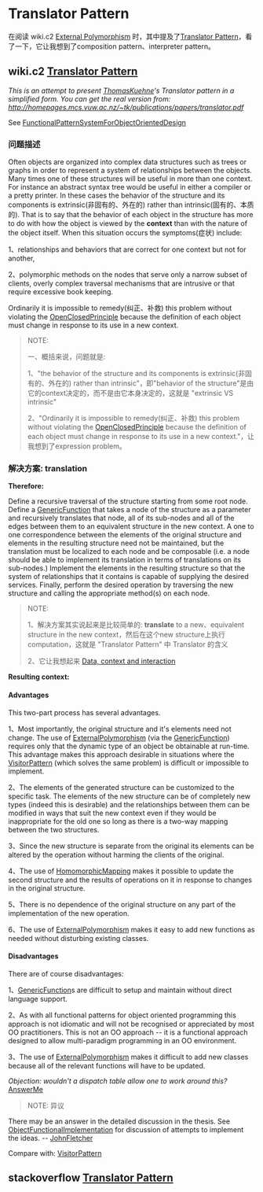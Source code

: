# Translator Pattern

在阅读 wiki.c2 [External Polymorphism](https://proxy.c2.com/cgi/fullSearch?search=ExternalPolymorphism) 时，其中提及了[Translator Pattern](https://proxy.c2.com/cgi/fullSearch?search=TranslatorPattern)，看了一下，它让我想到了composition pattern、interpreter pattern。

## wiki.c2 [Translator Pattern](https://proxy.c2.com/cgi/fullSearch?search=TranslatorPattern)

*This is an attempt to present [ThomasKuehne](https://wiki.c2.com/?ThomasKuehne)'s Translator pattern in a simplified form. You can get the real version from: http://homepages.mcs.vuw.ac.nz/~tk/publications/papers/translator.pdf*



See [FunctionalPatternSystemForObjectOrientedDesign](https://wiki.c2.com/?FunctionalPatternSystemForObjectOrientedDesign)

### 问题描述

Often objects are organized into complex data structures such as trees or graphs in order to represent a system of relationships between the objects. Many times one of these structures will be useful in more than one context. For instance an abstract syntax tree would be useful in either a compiler or a pretty printer. In these cases the behavior of the structure and its components is extrinsic(非固有的、外在的) rather than intrinsic(固有的、本质的). That is to say that the behavior of each object in the structure has more to do with how the object is viewed by the **context** than with the nature of the object itself. When this situation occurs the symptoms(症状) include: 

1、relationships and behaviors that are correct for one context but not for another, 

2、polymorphic methods on the nodes that serve only a narrow subset of clients, overly complex traversal mechanisms that are intrusive or that require excessive book keeping. 

Ordinarily it is impossible to remedy(纠正、补救) this problem without violating the [OpenClosedPrinciple](https://wiki.c2.com/?OpenClosedPrinciple) because the definition of each object must change in response to its use in a new context.

> NOTE: 
>
> 一、概括来说，问题就是:
>
> 1、"the behavior of the structure and its components is extrinsic(非固有的、外在的) rather than intrinsic"，即"behavior of the structure"是由它的context决定的，而不是由它本身决定的，这就是 "extrinsic VS intrinsic"
>
> 2、"Ordinarily it is impossible to remedy(纠正、补救) this problem without violating the [OpenClosedPrinciple](https://wiki.c2.com/?OpenClosedPrinciple) because the definition of each object must change in response to its use in a new context."，让我想到了expression problem。

### 解决方案: translation 

**Therefore:**

Define a recursive traversal of the structure starting from some root node. Define a [GenericFunction](https://wiki.c2.com/?GenericFunction) that takes a node of the structure as a parameter and recursively translates that node, all of its sub-nodes and all of the edges between them to an equivalent structure in the new context. A one to one correspondence between the elements of the original structure and elements in the resulting structure need not be maintained, but the translation must be localized to each node and be composable (i.e. a node should be able to implement its translation in terms of translations on its sub-nodes.) Implement the elements in the resulting structure so that the system of relationships that it contains is capable of supplying the desired services. Finally, perform the desired operation by traversing the new structure and calling the appropriate method(s) on each node.

> NOTE: 
>
> 1、解决方案其实说起来是比较简单的: **translate** to a new、equivalent structure in the new context，然后在这个new structure上执行computation，这就是 "Translator Pattern" 中 Translator 的含义
>
> 2、它让我想起来 [Data, context and interaction](https://en.wikipedia.org/wiki/Data,_context_and_interaction#Execution_model)

**Resulting context:**

#### Advantages

This two-part process has several advantages.

1、Most importantly, the original structure and it's elements need not change. The use of [ExternalPolymorphism](https://wiki.c2.com/?ExternalPolymorphism) (via the [GenericFunction](https://wiki.c2.com/?GenericFunction)) requires only that the dynamic type of an object be obtainable at run-time. This advantage makes this approach desirable in situations where the [VisitorPattern](https://wiki.c2.com/?VisitorPattern) (which solves the same problem) is difficult or impossible to implement.

2、The elements of the generated structure can be customized to the specific task. The elements of the new structure can be of completely new types (indeed this is desirable) and the relationships between them can be modified in ways that suit the new context even if they would be inappropriate for the old one so long as there is a two-way mapping between the two structures.

3、Since the new structure is separate from the original its elements can be altered by the operation without harming the clients of the original.

4、The use of [HomomorphicMapping](https://wiki.c2.com/?HomomorphicMapping) makes it possible to update the second structure and the results of operations on it in response to changes in the original structure.

5、There is no dependence of the original structure on any part of the implementation of the new operation.

6、The use of  [ExternalPolymorphism](https://wiki.c2.com/?ExternalPolymorphism) makes it easy to add new functions as needed without disturbing existing classes.

#### Disadvantages

There are of course disadvantages:

1、[GenericFunction](https://wiki.c2.com/?GenericFunction)s are difficult to setup and maintain without direct language support.

2、As with all functional patterns for object oriented programming this approach is not idiomatic and will not be recognised or appreciated by most OO practitioners. This is not an OO approach -- it is a functional approach designed to allow multi-paradigm programming in an OO environment.

3、The use of  [ExternalPolymorphism](https://wiki.c2.com/?ExternalPolymorphism) makes it difficult to add new classes because all of the relevant functions will have to be updated.

*Objection: wouldn't a dispatch table allow one to work around this?* [AnswerMe](https://wiki.c2.com/?AnswerMe)

> NOTE: 异议



There may be an answer in the detailed discussion in the thesis. See [ObjectFunctionalImplementation](https://wiki.c2.com/?ObjectFunctionalImplementation) for discussion of attempts to implement the ideas. -- [JohnFletcher](https://wiki.c2.com/?JohnFletcher)



Compare with: [VisitorPattern](https://wiki.c2.com/?VisitorPattern)

## stackoverflow [Translator Pattern](https://stackoverflow.com/questions/1949708/translator-pattern)